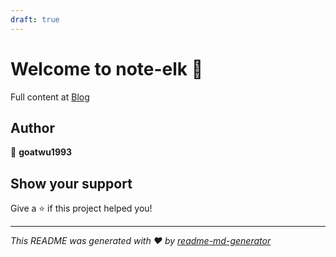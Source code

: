 ```yaml
---
draft: true
---
```


# Welcome to note-elk 👋

Full content at [Blog](https://goatwu1993.github.io/blog/)

## Author

👤 **goatwu1993**

## Show your support

Give a ⭐️ if this project helped you!

---

_This README was generated with ❤️ by [readme-md-generator](https://github.com/kefranabg/readme-md-generator)_
